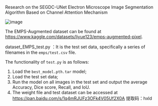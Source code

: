 Research on the SEGDC-UNet Electron Microscope Image Segmentation Algorithm Based on Channel Attention Mechanism

![image](https://github.com/octlib/li/assets/141291477/c8c0e866-7358-4925-9c7b-70bc6cfaf76c)


The EMPS-Augmented dataset can be found at https://www.kaggle.com/datasets/liyue123/emps-augmented-pixel.

dataset_EMPS_test.py ：It is the test set data, specifically a series of filenames in the `emps/test.csv` file. 

The functionality of `test.py` is as follows: 
1. Load the `best_model.pth.tar` model; 
2. Load the test set data; 
3. Run the model on all images in the test set and output the average Accuracy, Dice score, Recall, and IoU.
4. The weight file and test dataset can be accessed at https://pan.baidu.com/s/1q4mRJUFz3OFk4V05Uf2X0A 
提取码：hxld
